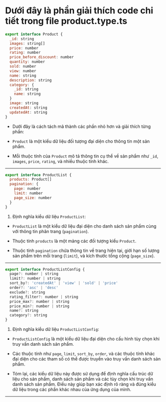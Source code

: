 # Dưới đây là phần giải thích code chi tiết trong file product.type.ts

```jsx
export interface Product {
  _id: string
  images: string[]
  price: number
  rating: number
  price_before_discount: number
  quantity: number
  sold: number
  view: number
  name: string
  description: string
  category: {
    _id: string
    name: string
  }
  image: string
  createdAt: string
  updatedAt: string
}
```

- Dưới đây là cách tách mã thành các phần nhỏ hơn và giải thích từng phần:

- `Product` là một kiểu dữ liệu đối tượng đại diện cho thông tin một sản phẩm.

- Mỗi thuộc tính của `Product` mô tả thông tin cụ thể về sản phẩm như `_id`, `images`, `price`, `rating`, và nhiều thuộc tính khác.

---

```jsx
export interface ProductList {
  products: Product[]
  pagination: {
    page: number
    limit: number
    page_size: number
  }
}
```

1. Định nghĩa kiểu dữ liệu `ProductList`:

- `ProductList` là một kiểu dữ liệu đại diện cho danh sách sản phẩm cùng với thông tin phân trang (`pagination`).

- Thuộc tính `products` là một mảng các đối tượng kiểu `Product`.

- Thuộc tính `pagination` chứa thông tin về trang hiện tại, giới hạn số lượng sản phẩm trên mỗi trang (`limit`), và kích thước tổng cộng (`page_size`).

---

```jsx
export interface ProductListConfig {
  page?: number | string
  limit?: number | string
  sort_by?: 'createdAt' | 'view' | 'sold' | 'price'
  order?: 'asc' | 'desc'
  exclude?: string
  rating_filter?: number | string
  price_max?: number | string
  price_min?: number | string
  name?: string
  category?: string
}
```

1. Định nghĩa kiểu dữ liệu `ProductListConfig`:

- `ProductListConfig` là một kiểu dữ liệu đại diện cho cấu hình tùy chọn khi truy vấn danh sách sản phẩm.

- Các thuộc tính như `page`, `limit`, `sort_by`, `order`, và các thuộc tính khác đại diện cho các tham số có thể được truyền vào truy vấn danh sách sản phẩm.

- Tóm lại, các kiểu dữ liệu này được sử dụng để định nghĩa cấu trúc dữ liệu cho sản phẩm, danh sách sản phẩm và các tùy chọn khi truy vấn danh sách sản phẩm. Điều này giúp bạn xác định rõ ràng và đúng kiểu dữ liệu trong các phần khác nhau của ứng dụng của mình.

---
